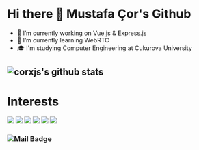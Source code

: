 # Hi there 👋 Mustafa Çor's Github
- 🔭 I’m currently working on Vue.js & Express.js
- 🌱 I’m currently learning WebRTC
- 🎓 I'm studying Computer Engineering at Çukurova University
## ![corxjs's github stats](https://github-readme-stats.vercel.app/api?username=corxjs&show_icons=true&theme=radical)


# Interests
[![](https://img.shields.io/badge/javascript-1A1918?style=for-the-badge&logo=javascript)]()
[![](https://img.shields.io/badge/node.js-1A1918?style=for-the-badge&logo=node.js)]()
[![](https://img.shields.io/badge/react-1A1918?style=for-the-badge&logo=react)]()
[![](https://img.shields.io/badge/vue.js-1A1918?style=for-the-badge&logo=vue.js)]()
[![](https://img.shields.io/badge/vuetify-1A1918?style=for-the-badge&logo=vuetify)]()
[![](https://img.shields.io/badge/webrtc-1A1918?style=for-the-badge&logo=webrtc)]()
### ![Mail Badge](https://img.shields.io/badge/corxjs@gmail.com-c14438?style=for-the-badge&logo=gmail&logoColor=white&link=mailto:corxjs@gmail.com)
